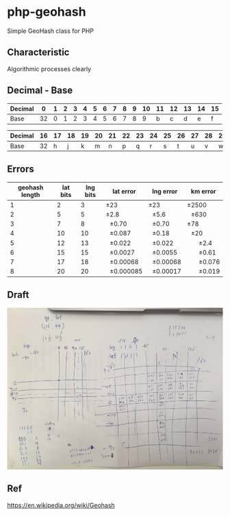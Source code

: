 # php-geohash

Simple GeoHash class for PHP

## Characteristic

Algorithmic processes clearly 

## Decimal - Base

|Decimal | 0 | 1 | 2 | 3 |  4 | 5 | 6 |  7| 8  | 9 | 10 | 11 | 12 | 13 | 14 | 15|
|--|--|--|--|--|--|--|--|--|--|--|--|--|--|--|--|--|
Base| 32|0|1|2|3|4|5|6|7|8|9|b|c|d|e|f|g


|Decimal|16|17|18|19|20|21|22|23|24|25|26|27|28|29|30|31|
--|--|--|--|--|--|--|--|--|--|--|--|--|--|--|--|--
|Base| 32|h|j|k|m|n|p|q|r|s|t|u|v|w|x|y|z|


## Errors

|geohash length | lat bits | lng bits | lat error | lng error | km error|
|--|--|--|--|--|--|
|1|2|3|±23|±23|±2500|
|2|5|5 |±2.8| ±5.6| ±630|
|3|7|8| ±0.70| ±0.70  |±78|
|4|10|10| ±0.087| ±0.18 | ±20|
|5|12|13| ±0.022| ±0.022|   ±2.4|
|6|15|15| ±0.0027| ±0.0055|   ±0.61|
|7|17|18| ±0.00068| ±0.00068|   ±0.076|
|8|20|20| ±0.000085| ±0.00017|   ±0.019|

## Draft

![草稿](./draft.jpg)


## Ref

https://en.wikipedia.org/wiki/Geohash